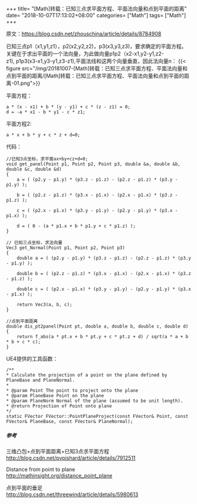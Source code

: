 +++
title= "[Math]转载：已知三点求平面方程、平面法向量和点到平面的距离"
date= "2018-10-07T17:13:02+08:00"
categories= ["Math"]
tags= ["Math"]
+++

原文：https://blog.csdn.net/zhouschina/article/details/8784908


已知三点p1（x1,y1,z1），p2(x2,y2,z2)，p3(x3,y3,z3)，要求确定的平面方程。  
关键在于求出平面的一个法向量，为此做向量p1p2（x2-x1,y2-y1,z2-z1), p1p3(x3-x1,y3-y1,z3-z1),平面法线和这两个向量垂直，因此法向量n：
{{< figure src="/img/20181007-[Math]转载：已知三点求平面方程、平面法向量和点到平面的距离/[Math]转载：已知三点求平面方程、平面法向量和点到平面的距离-01.png">}}

平面方程：

    a * (x - x1) + b * (y - y1) + c * (z - z1) = 0;
    d = -a * x1 - b * y1 - c * z1;
    
平面方程2:

    a * x + b * y + c * z + d=0;

代码：
    
    //已知3点坐标，求平面ax+by+cz+d=0; 
    void get_panel(Point p1, Point p2, Point p3, double &a, double &b, double &c, double &d)
    {
        a = ( (p2.y - p1.y) * (p3.z - p1.z) - (p2.z - p1.z) * (p3.y - p1.y) );
     
        b = ( (p2.z - p1.z) * (p3.x - p1.x) - (p2.x - p1.x) * (p3.z - p1.z) );
     
        c = ( (p2.x - p1.x) * (p3.y - p1.y) - (p2.y - p1.y) * (p3.x - p1.x) );
     
        d = ( 0 - (a * p1.x + b * p1.y + c * p1.z) );
    }
 
    // 已知三点坐标，求法向量
    Vec3 get_Normal(Point p1, Point p2, Point p3)
    {
        double a = ( (p2.y - p1.y) * (p3.z - p1.z) - (p2.z - p1.z) * (p3.y - p1.y) );
     
        double b = ( (p2.z - p1.z) * (p3.x - p1.x) - (p2.x - p1.x) * (p3.z - p1.z) );
     
        double c = ( (p2.x - p1.x) * (p3.y - p1.y) - (p2.y - p1.y) * (p3.x - p1.x) );
     
        return Vec3(a, b, c); 
    }

    //点到平面距离 
    double dis_pt2panel(Point pt, double a, double b, double c, double d)
    {
        return f_abs(a * pt.x + b * pt.y + c * pt.z + d) / sqrt(a * a + b * b + c * c);
    }
    
UE4提供的工具函数：

    /**
	* Calculate the projection of a point on the plane defined by PlaneBase and PlaneNormal.
	*
	* @param Point The point to project onto the plane
	* @param PlaneBase Point on the plane
	* @param PlaneNorm Normal of the plane (assumed to be unit length).
	* @return Projection of Point onto plane
	*/
	static FVector FVector::PointPlaneProject(const FVector& Point, const FVector& PlaneBase, const FVector& PlaneNormal);

##### 参考

三维凸包+点到平面距离+已知3点求平面方程  
http://blog.csdn.net/pvpishard/article/details/7912511

Distance from point to plane  
http://mathinsight.org/distance_point_plane

点到平面的垂足  
http://blog.csdn.net/threewind/article/details/5980613

